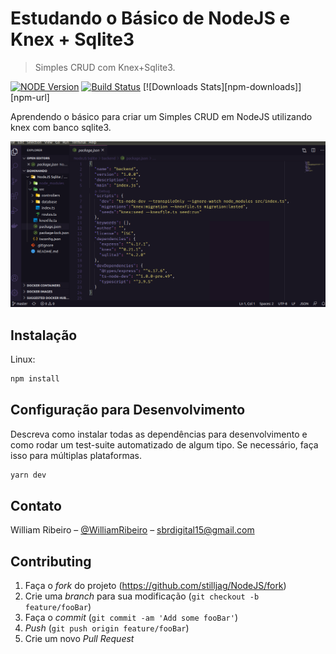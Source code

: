 # Estudando o Básico de NodeJS e Knex + Sqlite3
> Simples CRUD com Knex+Sqlite3.

[![NODE Version][node-image]][node-url]
[![Build Status][travis-image]][travis-url]
[![Downloads Stats][npm-downloads]][npm-url]

Aprendendo o básico para criar um Simples CRUD em NodeJS utilizando knex com banco sqlite3.

![](./readme.png)

## Instalação

Linux:

```sh
npm install 
```

## Configuração para Desenvolvimento

Descreva como instalar todas as dependências para desenvolvimento e como rodar um test-suite automatizado de algum tipo. Se necessário, faça isso para múltiplas plataformas.

```sh
yarn dev
```

## Contato

William Ribeiro – [@WilliamRibeiro](https://www.linkedin.com/in/william-ribeiro-0b5ab911a/) – sbrdigital15@gmail.com


## Contributing

1. Faça o _fork_ do projeto (<https://github.com/stilljag/NodeJS/fork>)
2. Crie uma _branch_ para sua modificação (`git checkout -b feature/fooBar`)
3. Faça o _commit_ (`git commit -am 'Add some fooBar'`)
4. _Push_ (`git push origin feature/fooBar`)
5. Crie um novo _Pull Request_

[node-image]:https://img.shields.io/badge/NodeJS-V12.16.3-green
[node-url]: https://nodejs.org/docs/latest-v12.x/api/
[node-downloads]: https://nodejs.org/en/download/
[travis-image]: https://img.shields.io/travis/dbader/node-datadog-metrics/master.svg?style=flat-square
[travis-url]: https://travis-ci.org/dbader/node-datadog-metrics
[wiki]: https://github.com/seunome/seuprojeto/wiki
